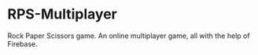# RPS-Multiplayer
Rock Paper Scissors game. An online multiplayer game, all with the help of Firebase.
